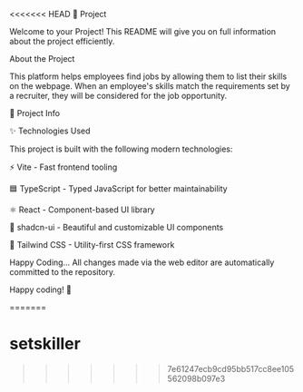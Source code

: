 <<<<<<< HEAD
🚀 Project

Welcome to your Project! This README will give you on  full information about the project efficiently.

About the Project

This platform helps employees find jobs by allowing them to list their skills on the webpage. When an employee's skills match the requirements set by a recruiter, they will be considered for the job opportunity.

📌 Project Info

✨ Technologies Used

This project is built with the following modern technologies:

⚡ Vite - Fast frontend tooling

🟦 TypeScript - Typed JavaScript for better maintainability

⚛ React - Component-based UI library

🎨 shadcn-ui - Beautiful and customizable UI components

🎨 Tailwind CSS - Utility-first CSS framework


Happy Coding...
All changes made via the web editor are automatically committed to the repository.



Happy coding! 🎉

=======
# setskiller
>>>>>>> 7e61247ecb9cd95bb517cc8ee105562098b097e3
